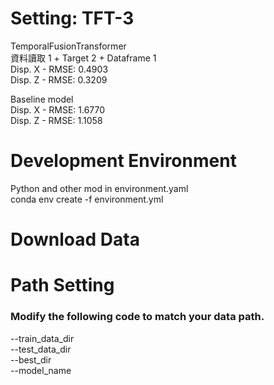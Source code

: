 # Setting: TFT-3
TemporalFusionTransformer  
資料讀取 1 + Target 2 + Dataframe 1  
Disp. X - RMSE: 0.4903  
Disp. Z - RMSE: 0.3209  
  
Baseline model  
Disp. X - RMSE: 1.6770  
Disp. Z - RMSE: 1.1058  
# Development Environment
Python and other mod in environment.yaml  
conda env create -f environment.yml  
# Download Data
# Path Setting 
### Modify the following code to match your data path.
--train_data_dir  
--test_data_dir  
--best_dir  
--model_name  